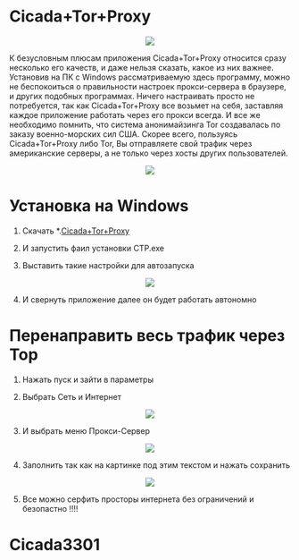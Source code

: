 # Cicada+Tor+Proxy

<p align="center">
  <img src="https://github.com/bednakovdenis/CTP/blob/main/info/Screenshot_1.png">
</p>


К безусловным плюсам приложения Cicada+Tor+Proxy относится сразу несколько его качеств, и 
даже нельзя сказать, какое из них важнее. Установив на ПК с Windows рассматриваемую
здесь программу, можно не беспокоиться о правильности настроек прокси-сервера 
в браузере, и других подобных программах. Ничего настраивать просто не потребуется,
так как Cicada+Tor+Proxy все возьмет на себя, заставляя каждое приложение работать через его
прокси всегда. И все же необходимо помнить, что система анонимайзинга Tor 
создавалась по заказу военно-морских сил США. Скорее всего, пользуясь Cicada+Tor+Proxy либо Tor,
Вы отправляете свой трафик через американские серверы, а не только через хосты 
других пользователей.



<p align="center">
  <img src="https://github.com/bednakovdenis/CTP/blob/main/info/Screenshot_2.png">
</p>



# Установка на Windows

1. Скачать *.[Cicada+Tor+Proxy](https://github.com/bednakovdenis/CTP/raw/main/CTP.exe) 

2. И запустить фаил установки CTP.exe

3. Выставить такие настройки для автозапуска 

<p align="center">
  <img src="https://github.com/bednakovdenis/CTP/blob/main/info/Screenshot_3.png">
</p>

4. И свернуть приложение далее он будет работать автономно

# Перенаправить весь трафик через Тор

1. Нажать пуск и зайти в параметры 

2. Выбрать Сеть и Интернет 

<p align="center">
  <img src="https://github.com/bednakovdenis/CTP/blob/main/info/Screenshot_4.png">
</p>

3. И выбрать меню Прокси-Сервер

<p align="center">
  <img src="https://github.com/bednakovdenis/CTP/blob/main/info/Screenshot_5.png">
</p>

4. Заполнить так как на картинке под этим текстом и нажать сохранить 


<p align="center">
  <img src="https://github.com/bednakovdenis/CTP/blob/main/info/Screenshot_6.png">
</p>


5. Все можно серфить просторы интернета без ограничений и безопастно !!!!

# Cicada3301

